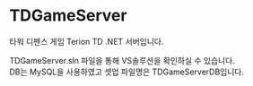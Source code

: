# TDGameServer
타워 디펜스 게임 Terion TD .NET 서버입니다.  

TDGameServer.sln 파일을 통해 VS솔루션을 확인하실 수 있습니다.  
DB는 MySQL을 사용하였고 셋업 파일명은 TDGameServerDB입니다.
